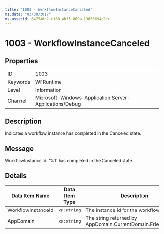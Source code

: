 ```yaml
---
title: "1003 - WorkflowInstanceCanceled"
ms.date: "03/30/2017"
ms.assetid: 64754dc2-c160-4bf3-869a-13d56694e2dc
---
```

# 1003 - WorkflowInstanceCanceled
## Properties  


|||  
|-|-|  
|ID|1003|  
|Keywords|WFRuntime|  
|Level|Information|  
|Channel|Microsoft-Windows-Application Server-Applications/Debug|  

## Description  
 Indicates a workflow instance has completed in the Canceled state.  

## Message  
 WorkflowInstance Id: '%1' has completed in the Canceled state.  

## Details  


|   Data Item Name   | Data Item Type |                         Description                          |
|--------------------|----------------|--------------------------------------------------------------|
| WorkflowInstanceId |  `xs:string`   |               The instance id for the workflow               |
|     AppDomain      |  `xs:string`   | The string returned by AppDomain.CurrentDomain.FriendlyName. |

